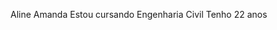 Aline Amanda 
Estou cursando Engenharia Civil
Tenho 22 anos 
<!---
AlineLima24/AlineLima24 is a ✨ special ✨ repository because its `README.md` (this file) appears on your GitHub profile.
You can click the Preview link to take a look at your changes.
--->
